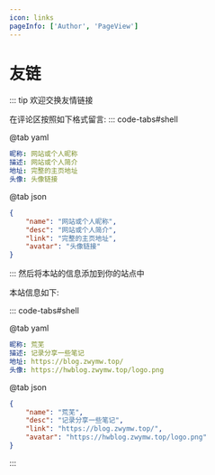 ```yaml
---
icon: links
pageInfo: ['Author', 'PageView']
---
```


# 友链

<div v-for="item in data">
<VPCard
  :title="item.name"
  :desc="item.desc"
  :link="item.link"
  :logo="item.avatar"
/>
</div>

<script setup>
import {data} from '@source/pages/data/friend.js'
</script>

::: tip 欢迎交换友情链接

在评论区按照如下格式留言:
::: code-tabs#shell

@tab yaml

```yaml
昵称: 网站或个人昵称
描述: 网站或个人简介
地址: 完整的主页地址
头像: 头像链接
```
@tab json

```json
{
    "name": "网站或个人昵称",
    "desc": "网站或个人简介",
    "link": "完整的主页地址",
    "avatar": "头像链接"
}
```

:::
然后将本站的信息添加到你的站点中







本站信息如下:

::: code-tabs#shell

@tab yaml

```yaml
昵称: 荒芜
描述: 记录分享一些笔记
地址: https://blog.zwymw.top/
头像: https://hwblog.zwymw.top/logo.png
```

@tab json

```json
{
    "name": "荒芜",
    "desc": "记录分享一些笔记",
    "link": "https://blog.zwymw.top/",
    "avatar": "https://hwblog.zwymw.top/logo.png"
}
```

:::

